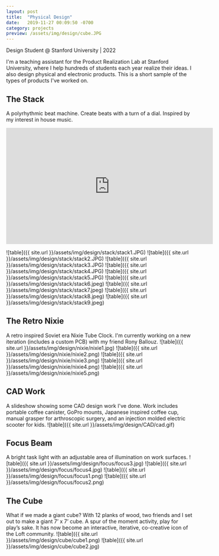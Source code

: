 ```yaml
---
layout: post
title:  "Physical Design"
date:   2019-11-27 00:09:50 -0700
category: projects
preview: /assets/img/design/cube.JPG
---
```


Design Student @ Stanford University | 2022

I'm a teaching assistant for the Product Realization Lab at Stanford University, where I help hundreds of students each year realize their ideas. I also design physical and electronic products. This is a short sample of the types of products I've worked on.

## The Stack
A polyrhythmic beat machine. Create beats with a turn of a dial. Inspired by my interest in house music.
<iframe width="560" height="315" src="https://www.youtube.com/embed/pO1b80tla-w" title="YouTube video player" frameborder="0" allow="accelerometer; autoplay; clipboard-write; encrypted-media; gyroscope; picture-in-picture" allowfullscreen> </iframe>

![table]({{ site.url }}/assets/img/design/stack/stack1.JPG)
![table]({{ site.url }}/assets/img/design/stack/stack2.JPG)
![table]({{ site.url }}/assets/img/design/stack/stack3.JPG)
![table]({{ site.url }}/assets/img/design/stack/stack4.JPG)
![table]({{ site.url }}/assets/img/design/stack/stack5.JPG)
![table]({{ site.url }}/assets/img/design/stack/stack6.jpeg)
![table]({{ site.url }}/assets/img/design/stack/stack7.jpeg)
![table]({{ site.url }}/assets/img/design/stack/stack8.jpeg)
![table]({{ site.url }}/assets/img/design/stack/stack9.jpeg)

## The Retro Nixie
A retro inspired Soviet era Nixie Tube Clock. I'm currently working on a new iteration (includes a custom PCB) with my friend Rony Ballouz.
![table]({{ site.url }}/assets/img/design/nixie/nixie1.jpg)
![table]({{ site.url }}/assets/img/design/nixie/nixie2.png)
![table]({{ site.url }}/assets/img/design/nixie/nixie3.png)
![table]({{ site.url }}/assets/img/design/nixie/nixie4.png)
![table]({{ site.url }}/assets/img/design/nixie/nixie5.png)

## CAD Work
A slideshow showing some CAD design work I've done. Work includes portable coffee canister, GoPro mounts, Japanese inspired coffee cup, manual grasper for arthroscopic surgery, and an injection molded electric scooter for kids.
![table]({{ site.url }}/assets/img/design/CAD/cad.gif)

## Focus Beam
A bright task light with an adjustable area of illumination on work surfaces.
![table]({{ site.url }}/assets/img/design/focus/focus3.jpg)
![table]({{ site.url }}/assets/img/design/focus/focus4.jpg)
![table]({{ site.url }}/assets/img/design/focus/focus1.png)
![table]({{ site.url }}/assets/img/design/focus/focus2.png)

## The Cube
What if we made a giant cube? With 12 planks of wood, two friends and I set out to make a giant 7’ x 7’ cube. A spur of the moment activity, play for play’s sake. It has now become an interactive, iterative, co-creative icon of the Loft community.
![table]({{ site.url }}/assets/img/design/cube/cube1.png)
![table]({{ site.url }}/assets/img/design/cube/cube2.jpg)
